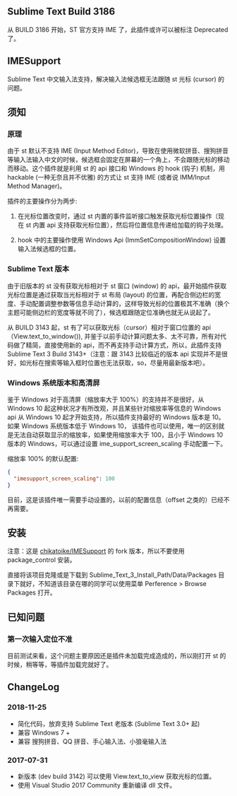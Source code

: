 ## Sublime Text Build 3186

从 BUILD 3186 开始，ST 官方支持 IME 了，此插件或许可以被标注 Deprecated 了。

## IMESupport

Sublime Text 中文输入法支持，解决输入法候选框无法跟随 st 光标 (cursor) 的问题。

## 须知

### 原理

由于 st 默认不支持 IME (Input Method Editor)，导致在使用微软拼音、搜狗拼音等输入法输入中文的时候，候选框会固定在屏幕的一个角上，不会跟随光标的移动而移动。这个插件就是利用 st 的 api 接口和 Windows 的 hook (钩子) 机制，用 hackable (一种无奈且并不优雅) 的方式让 st 支持 IME (或者说 IMM/Input Method Manager)。

插件的主要操作分为两步:

1. 在光标位置改变时，通过 st 内置的事件监听接口触发获取光标位置操作（现在 st 内置 api 支持获取光标位置），然后将位置信息传递给加载的钩子处理。

2. hook 中的主要操作使用 Windows Api (ImmSetCompositionWindow) 设置输入法候选框的位置。

### Sublime Text 版本

由于旧版本的 st 没有获取光标相对于 st 窗口 (window) 的 api，最开始插件获取光标位置是通过获取当光标相对于 st 布局 (layout) 的位置，再配合侧边栏的宽度、手动配置调整参数等信息手动计算的，这样导致光标的位置极其不准确（换个主题可能侧边栏的宽度等就不同了），候选框跟随定位准确也就无从说起了。

从 BUILD 3143 起，st 有了可以获取光标（cursor）相对于窗口位置的 api（View.text_to_window()), 并鉴于以前手动计算问题太多、太不可靠，所有对代码做了精简，直接使用新的 api，而不再支持手动计算方式，所以，此插件支持 Sublime Text 3 Build 3143+（注意：跟 3143 比较临近的版本 api 实现并不是很好，如光标在搜索等输入框时位置也无法获取，so，尽量用最新版本吧）。

### Windows 系统版本和高清屏

鉴于 Windows 对于高清屏（缩放率大于 100%）的支持并不是很好，从 Windows 10 起这种状况才有所改观，并且某些针对缩放率等信息的 Windows api 从 Windows 10 起才开始支持，所以插件支持最好的 Windows 版本是 10。 如果 Windows 系统版本低于 Windows 10， 该插件也可以使用，唯一的区别就是无法自动获取显示的缩放率，如果使用缩放率大于 100，且小于 Windows 10 版本的 Windows，可以通过设置 ime_support_screen_scaling 手动配置一下。

缩放率 100% 的默认配置:
```json
{
  "imesupport_screen_scaling": 100
}
```

目前，这是该插件唯一需要手动设置的，以前的配置信息（offset 之类的）已经不再需要。

## 安装

注意：这是 [chikatoike/IMESupport](https://github.com/chikatoike/IMESupport) 的
fork 版本，所以不要使用 package_control 安装。

直接将该项目克隆或是下载到 Sublime_Text_3_Install_Path/Data/Packages 目录下就好，不知道该目录在哪的同学可以使用菜单 Perference > Browse Packages 打开。

## 已知问题

### 第一次输入定位不准

目前测试来看，这个问题主要原因还是插件未加载完成造成的，所以刚打开 st 的时候，稍等等，等插件加载完就好了。

## ChangeLog

### 2018-11-25
* 简化代码，放弃支持 Sublime Text 老版本 (Sublime Text 3.0+ 起)
* 兼容 Windows 7 +
* 兼容 搜狗拼音、QQ 拼音、手心输入法、小狼毫输入法

### 2017-07-31
* 新版本 (dev build 3142) 可以使用 View.text_to_view 获取光标的位置。
* 使用 Visual Studio 2017 Community 重新编译 dll 文件。
